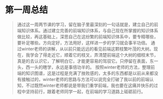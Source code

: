 # 第一周总结

> 通过这一周两节课的学习，留在脑子里最深刻的一句话就是，建立自己的前端知识体系。通过建立完善的前端知识体系，与自己现在所掌握的知识体系做比较，再这基础上，深思自己在这纷繁的前端知识体系中，要专精哪些，要补足哪些。方向定好，方法用好，这样进一步的学习就会事半功倍。
> 通过winter老师的讲解，从以前只能远远的看见前端这颗枝繁叶茂的大树。现在，我学会了得走近它，顺着它的枝叉，弄清楚前端这个大树的细枝末节，真是的去认识它，了解明白它，才能更容易的驾驭它。只停留在表面，东一头，西一头的瞎学，永远是事倍功半的。
> 按照winter老师的方法，整理前端的知识图谱，这是过程是充满了挫败感的，太多的东西都是以前从来都没有接触过的，winter老师的思路与方法可以说完全打破了我以前的前端认知，不过既然winter老师都说是带我们重学前端，我也要在这痛并快乐的过程中坚持前行，跟着老师同学一起，在前端的学习道路上砥砺前行。